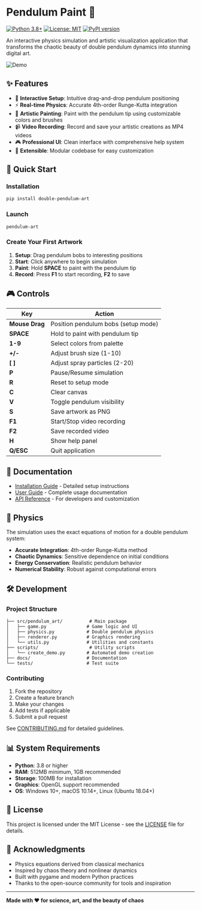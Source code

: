 # Pendulum Paint 🎨

[![Python 3.8+](https://img.shields.io/badge/python-3.8+-blue.svg)](https://www.python.org/downloads/)
[![License: MIT](https://img.shields.io/badge/License-MIT-yellow.svg)](https://opensource.org/licenses/MIT)
[![PyPI version](https://badge.fury.io/py/double-pendulum-art.svg)](https://badge.fury.io/py/double-pendulum-art)

An interactive physics simulation and artistic visualization application that transforms the chaotic beauty of double pendulum dynamics into stunning digital art.

![Demo](assets/demos/Demo.gif)

## ✨ Features

- 🎯 **Interactive Setup**: Intuitive drag-and-drop pendulum positioning
- ⚡ **Real-time Physics**: Accurate 4th-order Runge-Kutta integration
- 🎨 **Artistic Painting**: Paint with the pendulum tip using customizable colors and brushes
- 📹 **Video Recording**: Record and save your artistic creations as MP4 videos
- 🎮 **Professional UI**: Clean interface with comprehensive help system
- 🔧 **Extensible**: Modular codebase for easy customization

## 🚀 Quick Start

### Installation

```bash
pip install double-pendulum-art
```

### Launch

```bash
pendulum-art
```

### Create Your First Artwork

1. **Setup**: Drag pendulum bobs to interesting positions
2. **Start**: Click anywhere to begin simulation  
3. **Paint**: Hold **SPACE** to paint with the pendulum tip
4. **Record**: Press **F1** to start recording, **F2** to save

## 🎮 Controls

| Key | Action |
|-----|--------|
| **Mouse Drag** | Position pendulum bobs (setup mode) |
| **SPACE** | Hold to paint with pendulum tip |
| **1-9** | Select colors from palette |
| **+/-** | Adjust brush size (1-10) |
| **[ ]** | Adjust spray particles (2-20) |
| **P** | Pause/Resume simulation |
| **R** | Reset to setup mode |
| **C** | Clear canvas |
| **V** | Toggle pendulum visibility |
| **S** | Save artwork as PNG |
| **F1** | Start/Stop video recording |
| **F2** | Save recorded video |
| **H** | Show help panel |
| **Q/ESC** | Quit application |

## 📖 Documentation

- [Installation Guide](docs/INSTALLATION.md) - Detailed setup instructions
- [User Guide](docs/USER_GUIDE.md) - Complete usage documentation
- [API Reference](docs/API.md) - For developers and customization

## 🎯 Physics

The simulation uses the exact equations of motion for a double pendulum system:

- **Accurate Integration**: 4th-order Runge-Kutta method
- **Chaotic Dynamics**: Sensitive dependence on initial conditions
- **Energy Conservation**: Realistic pendulum behavior
- **Numerical Stability**: Robust against computational errors


## 🛠️ Development

### Project Structure
```
├── src/pendulum_art/          # Main package
│   ├── game.py               # Game logic and UI
│   ├── physics.py            # Double pendulum physics
│   ├── renderer.py           # Graphics rendering
│   └── utils.py              # Utilities and constants
├── scripts/                   # Utility scripts
│   └── create_demo.py        # Automated demo creation
├── docs/                     # Documentation
└── tests/                    # Test suite
```

### Contributing

1. Fork the repository
2. Create a feature branch
3. Make your changes
4. Add tests if applicable
5. Submit a pull request

See [CONTRIBUTING.md](CONTRIBUTING.md) for detailed guidelines.

## 📊 System Requirements

- **Python**: 3.8 or higher
- **RAM**: 512MB minimum, 1GB recommended
- **Storage**: 100MB for installation
- **Graphics**: OpenGL support recommended
- **OS**: Windows 10+, macOS 10.14+, Linux (Ubuntu 18.04+)

## 📄 License

This project is licensed under the MIT License - see the [LICENSE](LICENSE) file for details.

## 🙏 Acknowledgments

- Physics equations derived from classical mechanics
- Inspired by chaos theory and nonlinear dynamics
- Built with pygame and modern Python practices
- Thanks to the open-source community for tools and inspiration

---

**Made with ❤️ for science, art, and the beauty of chaos**

